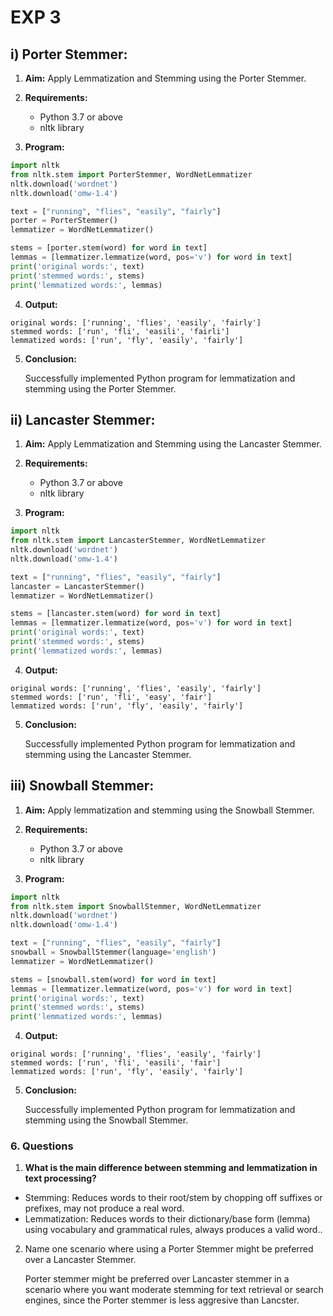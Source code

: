 # EXP 3
## i) Porter Stemmer:
1. **Aim:** Apply Lemmatization and Stemming using the Porter Stemmer.
   
2. **Requirements:**
    * Python 3.7 or above
    * nltk library
      
3. **Program:**
```python
import nltk
from nltk.stem import PorterStemmer, WordNetLemmatizer
nltk.download('wordnet')
nltk.download('omw-1.4')

text = ["running", "flies", "easily", "fairly"]
porter = PorterStemmer()
lemmatizer = WordNetLemmatizer()

stems = [porter.stem(word) for word in text]
lemmas = [lemmatizer.lemmatize(word, pos='v') for word in text]
print('original words:', text)
print('stemmed words:', stems)
print('lemmatized words:', lemmas)
```
4. **Output:**
   
```
original words: ['running', 'flies', 'easily', 'fairly']
stemmed words: ['run', 'fli', 'easili', 'fairli']
lemmatized words: ['run', 'fly', 'easily', 'fairly']
```

5. **Conclusion:**
   
   Successfully implemented Python program for lemmatization and stemming using the Porter Stemmer.

## ii) Lancaster Stemmer:
1. **Aim:** Apply Lemmatization and Stemming using the Lancaster Stemmer.
   
2. **Requirements:**
    * Python 3.7 or above
    * nltk library
      
3. **Program:**
```python
import nltk
from nltk.stem import LancasterStemmer, WordNetLemmatizer
nltk.download('wordnet')
nltk.download('omw-1.4')

text = ["running", "flies", "easily", "fairly"]
lancaster = LancasterStemmer()
lemmatizer = WordNetLemmatizer()

stems = [lancaster.stem(word) for word in text]
lemmas = [lemmatizer.lemmatize(word, pos='v') for word in text]
print('original words:', text)
print('stemmed words:', stems)
print('lemmatized words:', lemmas)
```
4. **Output:**
   
```
original words: ['running', 'flies', 'easily', 'fairly']
stemmed words: ['run', 'fli', 'easy', 'fair']
lemmatized words: ['run', 'fly', 'easily', 'fairly']
```

5. **Conclusion:**
   
   Successfully implemented Python program for lemmatization and stemming using the Lancaster Stemmer.

## iii) Snowball Stemmer:
1. **Aim:** Apply lemmatization and stemming using the Snowball Stemmer.
   
2. **Requirements:**
    * Python 3.7 or above
    * nltk library
      
3. **Program:**
```python
import nltk
from nltk.stem import SnowballStemmer, WordNetLemmatizer
nltk.download('wordnet')
nltk.download('omw-1.4')

text = ["running", "flies", "easily", "fairly"]
snowball = SnowballStemmer(language='english')
lemmatizer = WordNetLemmatizer()

stems = [snowball.stem(word) for word in text]
lemmas = [lemmatizer.lemmatize(word, pos='v') for word in text]
print('original words:', text)
print('stemmed words:', stems)
print('lemmatized words:', lemmas)
```

4. **Output:**
   
```
original words: ['running', 'flies', 'easily', 'fairly']
stemmed words: ['run', 'fli', 'easili', 'fair']
lemmatized words: ['run', 'fly', 'easily', 'fairly']
```

5. **Conclusion:**
   
   Successfully implemented Python program for lemmatization and stemming using the Snowball Stemmer.

### 6. Questions

1. **What is the main difference between stemming and lemmatization in text processing?**
   
* Stemming: Reduces words to their root/stem by chopping off suffixes or prefixes, may not produce a real word.  
* Lemmatization: Reduces words to their dictionary/base form (lemma) using vocabulary and grammatical rules, always produces a valid word..

2. Name one scenario where using a Porter Stemmer might be preferred over a Lancaster Stemmer.
   
   Porter stemmer might be preferred over Lancaster stemmer in a scenario where you want moderate stemming for text retrieval or search engines, since the Porter stemmer is less aggresive than Lancster.
